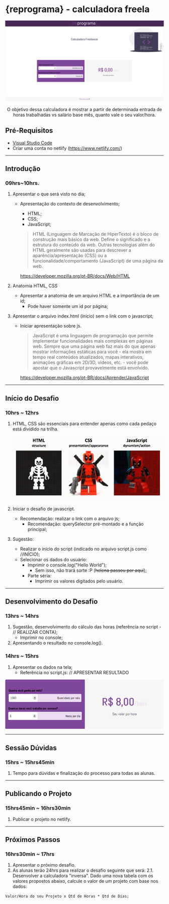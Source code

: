 # {reprograma} - calculadora freela

<p align="center">
  <img src=".github/docs/fullpage.png"/>
	
  <p align="center">
  O objetivo dessa calculadora é mostrar a partir de determinada entrada de horas trabalhadas vs salário base mês, quanto vale o seu valor/hora.
  </p>
  
</p>

## Pré-Requisitos

  - [Visual Studio Code](https://code.visualstudio.com/)
  - Criar uma conta no netlify (https://www.netlify.com/)

---

## Introdução

### 09hrs~10hrs.

1. Apresentar o que será visto no dia;
	- Apresentação do contexto de desenvolvimento;
		- HTML;
		- CSS;
		- JavaScript;
		
		> HTML (Linguagem de Marcação de HiperTexto) é o bloco de construção mais básico da web. Define o significado e a estrutura do conteúdo da web. Outras tecnologias além do HTML geralmente são usadas para descrever a aparência/apresentação (CSS) ou a funcionalidade/comportamento (JavaScript) de uma página da web.

		https://developer.mozilla.org/pt-BR/docs/Web/HTML

2. Anatomia HTML, CSS
	- Apresentar a anatomia de um arquivo HTML e a importância de um id;
		- Pode haver somente um id por página;

3. Apresentar o arquivo index.html (início) sem o link com o javascript;
	- Iniciar apresentação sobre js.
	
		> JavaScript é uma linguagem de programação que permite implementar funcionalidades mais complexas em páginas web. Sempre que uma página web faz mais do que apenas mostrar informações estáticas para você - ela mostra em tempo real conteúdos atualizados, mapas interativos, animações gráficas em 2D/3D, vídeos, etc. -  você pode apostar que o Javascript provavelmente está envolvido.

		https://developer.mozilla.org/pt-BR/docs/Aprender/JavaScript

---

## Início do Desafio

### 10hrs ~ 12hrs

1. HTML, CSS são essenciais para entender apenas como cada pedaço está dividido na trilha.

	![](.github/docs/deadpool.gif)

2. Iniciar o desafio de javascript.
	- Recomendação: realizar o link com o arquivo js;
		- Recomendação: querySelector pré-montado e a função principal;
3. Sugestão: 
	- Realizar o início do script (indicado no arquivo script.js como //INÍCIO);
	- Selecionar os dados do usuário:
		- Imprimir o console.log("Hello World");
			- Sem isso, não trará sorte :P (~~helena passou por aqui~~);
		- Parte séria:
			- Imprimir os valores digitados pelo usuário.

---

## Desenvolvimento do Desafio

### 13hrs ~ 14hrs

1. Sugestão, desenvolvimento do cálculo das horas (referência no script - // REALIZAR CONTA);
	- Imprimir no console;
2. Apresentando o resultado no console.log().

### 14hrs ~ 15hrs

1. Apresentar os dados na tela;
	- Referência no script.js: // APRESENTAR RESULTADO

<img src=".github/docs/calculator.png"/>

---

## Sessão Dúvidas

### 15hrs ~ 15hrs45min

1. Tempo para dúvidas e finalização do processo para todas as alunas.

---

## Publicando o Projeto

### 15hrs45min ~ 16hrs30min

1. Publicar o projeto no netlify.

---

## Próximos Passos

### 16hrs30min ~ 17hrs

1. Apresentar o próximo desafio.
2. As alunas terão 24hrs para realizar o desafio seguinte que será:
2.1. Desenvolver a calculadora "inversa".
Dado uma nova tabela com os valores propostos abaixo, calcule o valor de um projeto com base nos dados:

```
Valor/Hora do seu Projeto x Qtd de Horas * Qtd de Dias;
```

